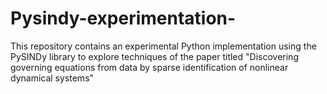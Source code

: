 # Pysindy-experimentation-
This repository contains an experimental Python implementation using the PySINDy library to explore techniques of the paper titled "Discovering governing equations from data by sparse identification of nonlinear dynamical systems"
